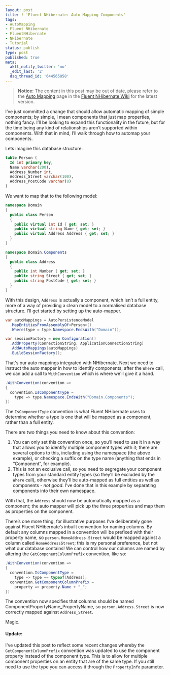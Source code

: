 ```yaml
---
layout: post
title: ! 'Fluent NHibernate: Auto Mapping Components'
tags:
- AutoMapping
- Fluent NHibernate
- FluentNHibernate
- NHibernate
- Tutorial
status: publish
type: post
published: true
meta:
  aktt_notify_twitter: 'no'
  _edit_last: '2'
  dsq_thread_id: '644565858'
---
```

> **Notice:** The content in this post may be out of date, please refer to the <a href="https://github.com/jagregory/fluent-nhibernate/wiki/Auto-mapping">Auto Mapping</a> page in the <a href="https://github.com/jagregory/fluent-nhibernate/wiki">Fluent NHibernate Wiki</a> for the latest version.</p>

<p>I&#8217;ve just committed a change that should allow automatic mapping of simple components; by simple, I mean components that just map properties, nothing fancy. I&#8217;ll be looking to expand this functionality in the future, but for the time being any kind of relationships aren&#8217;t supported within components. With that in mind, I&#8217;ll walk through how to automap your components.</p>

<p>Lets imagine this database structure:</p>

``` sql
table Person (
  Id int primary key,
  Name varchar(200),
  Address_Number int,
  Address_Street varchar(100),
  Address_PostCode varchar(8)
)
```

<p>We want to map that to the following model:</p>

``` csharp
namespace Domain
{
  public class Person
  {
    public virtual int Id { get; set; }
    public virtual string Name { get; set; }
    public virtual Address Address { get; set; }
  }
}

namespace Domain.Components
{
  public class Address
  {
    public int Number { get; set; }
    public string Street { get; set; }
    public string PostCode { get; set; }
  }
}
```

<p>With this design, <code>Address</code> is actually a component, which isn&#8217;t a full entity, more of a way of providing a clean model to a normalised database structure. I&#8217;ll get started by setting up the auto-mapper.</p>

``` csharp
var autoMappings = AutoPersistenceModel
  .MapEntitiesFromAssemblyOf<Person>()
  .Where(type = type.Namespace.EndsWith("Domain"));

var sessionFactory = new Configuration()  
  .AddProperty(ConnectionString, ApplicationConnectionString)  
  .AddAutoMappings(autoMappings)  
  .BuildSessionFactory();
```

<p>That's our auto mappings integrated with NHibernate. Next we need to instruct the auto mapper in how to identify components; after the <code>Where</code> call, we can add a call to <code>WithConvention</code> which is where we'll give it a hand.</p>

``` csharp
.WithConvention(convention =>
{
  convention.IsComponentType =
    type => type.Namespace.EndsWith("Domain.Components");
})
```

<p>The <code>IsComponentType</code> convention is what Fluent NHibernate uses to determine whether a type is one that will be mapped as a component, rather than a full entity.</p>

<p>There are two things you need to know about this convention:</p>

<ol>
<li>You can only set this convention once, so you&#8217;ll need to use it in a way that allows you to identify multiple component types with it; there are several options to this, including using the namespace (the above example), or checking a suffix on the type name (anything that ends in &#8220;Component&#8221;, for example).</li>

<li>This is not an exclusive call, so you need to segregate your component types from your standard entity types (so they&#8217;ll be excluded by the <code>Where</code> call), otherwise they&#8217;ll be auto-mapped as full entities as well as components - <em>not good</em>. I've done that in this example by separating components into their own namespace.</li>
</ol>

<p>With that, the <code>Address</code> should now be automatically mapped as a component; the auto mapper will pick up the three properties and map them as properties on the component.</p>

<p>There&#8217;s one more thing, for illustrative purposes I&#8217;ve deliberately gone against Fluent NHibernate&#8217;s inbuilt convention for naming columns. By default any columns mapped in a convention will be prefixed with their property name, so <code>person.HomeAddress.Street</code> would be mapped against a column called <code>HomeAddressStreet</code>; this is my personal preference, but not what our database contains! We can control how our columns are named by altering the <code>GetComponentColumnPrefix</code> convention, like so:</p>

``` csharp
.WithConvention(convention =>
{
  convention.IsComponentType =
    type => type == typeof(Address);
  convention.GetComponentColumnPrefix =
    property => property.Name + "_";
})
```

<p>The convention now specifies that columns should be named ComponentPropertyName_PropertyName, so <code>person.Address.Street</code> is now correctly mapped against <code>Address_Street</code>.</p>

<p>Magic.</p>

<h4>Update:</h4>
<p>I've updated this post to reflect some recent changes whereby the <code>GetComponentColumnPrefix</code> convention was updated to use the component property instead of the component type. This is to allow for multiple component properties on an entity that are of the same type. If you still need to use the type you can access it through the <code>PropertyInfo</code> parameter.</p>

